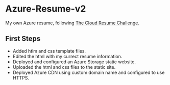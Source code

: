 # Azure-Resume-v2

My own Azure resume, following [The Cloud Resume Challenge.](https://cloudresumechallenge.dev/) 

## First Steps

- Added htlm and css template files.
- Edited the html with my currect resume information.
- Deployed and configured an Azure Storage static website.
- Uploaded the html and css files to the static site.
- Deployed Azure CDN using custom domain name and configured to use HTTPS.



